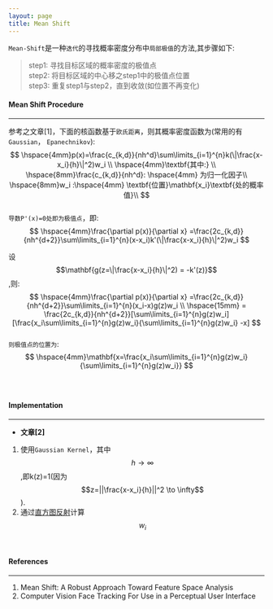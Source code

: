 ```yaml
---
layout: page
title: Mean Shift
---
```

`Mean-Shift`是一种`迭代`的寻找概率密度分布中`局部极值`的方法,其步骤如下:

> step1: 寻找目标区域的概率密度的极值点    
> step2: 将目标区域的中心移之step1中的极值点位置    
> step3: 重复step1与step2，直到收敛(如位置不再变化)    

#### __Mean Shift Procedure__   
---   
参考之文章[1]，下面的核函数基于`欧氏距离`，则其概率密度函数为(常用的有`Gaussian`， `Epanechnikov`):    
$$
\hspace{4mm}p(x)=\frac{c_{k,d}}{nh^d}\sum\limits_{i=1}^{n}k(\|\frac{x-x_i}{h}\|^2)w_i \\
\hspace{4mm}\textbf{其中:} \\
\hspace{8mm}\frac{c_{k,d}}{nh^d}: \hspace{4mm} 为归一化因子\\
\hspace{8mm}w_i :\hspace{4mm} \textbf{位置}\mathbf{x_i}\textbf{处的概率值}\\ 
$$    
`导数P'(x)=0处即为极值点`，即:       
$$
\hspace{4mm}\frac{\partial p(x)}{\partial x} =\frac{2c_{k,d}}{nh^{d+2}}\sum\limits_{i=1}^{n}(x-x_i)k'(\|\frac{x-x_i}{h}\|^2)w_i 
$$    
    
设 $$\mathbf{g(z=\|\frac{x-x_i}{h}\|^2) = -k'(z)}$$,则:    
$$
\hspace{4mm}\frac{\partial p(x)}{\partial x} =\frac{2c_{k,d}}{nh^{d+2}}\sum\limits_{i=1}^{n}(x_i-x)g(z)w_i \\
\hspace{15mm} = \frac{2c_{k,d}}{nh^{d+2}}[\sum\limits_{i=1}^{n}g(z)w_i][\frac{x_i\sum\limits_{i=1}^{n}g(z)w_i}{\sum\limits_{i=1}^{n}g(z)w_i} -x] 
$$    
`则极值点的位置为`:    
$$
\hspace{4mm}\mathbf{x=\frac{x_i\sum\limits_{i=1}^{n}g(z)w_i}{\sum\limits_{i=1}^{n}g(z)w_i}}
$$    
<br />

#### __Implementation__  
---      
* __文章[2]__   
1. 使用`Gaussian Kernel`，其中$$h \to \infty$$,即k(z)=1(因为$$z=||\frac{x-x_i}{h}||^2 \to \infty$$).
2. 通过[直方图反射](../../computer_vision/histgram/histgram_backproject.html)计算$$w_i$$    
<br />

#### __References__        
---  
1.  Mean Shift: A Robust Approach Toward Feature Space Analysis
2.  Computer Vision Face Tracking For Use in a Perceptual User Interface

